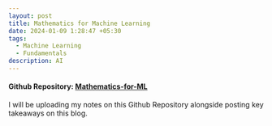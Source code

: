 ```yaml
---
layout: post
title: Mathematics for Machine Learning
date: 2024-01-09 1:28:47 +05:30
tags:
  - Machine Learning
  - Fundamentals
description: AI
---
```


#### Github Repository: [Mathematics-for-ML](https://github.com/ksamaarora/Mathematics-for-ML)

I will be uploading my notes on this Github Repository alongside posting key takeaways on this blog. 


